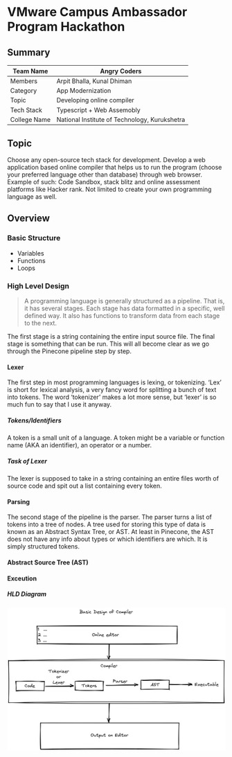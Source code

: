# VMware Campus Ambassador Program Hackathon

## Summary

| Team Name    | Angry Coders                                  |
| ------------ | --------------------------------------------- |
| Members      | Arpit Bhalla, Kunal Dhiman                    |
| Category     | App Modernization                             |
| Topic        | Developing online compiler                    |
| Tech Stack | Typescript + Web Assemobly 
| College Name | National Institute of Technology, Kurukshetra |

## Topic
Choose any open-source tech stack for development. Develop a web application based
online compiler that helps us to run the program (choose your preferred language other
than database) through web browser. Example of such: Code Sandbox, stack blitz and online
assessment platforms like Hacker rank. Not limited to create your own programming
language as well.

## Overview

### Basic Structure

- Variables
- Functions
- Loops

### High Level Design

> A programming language is generally structured as a pipeline. That is, it has several stages. Each stage has data formatted in a specific, well defined way. It also has functions to transform data from each stage to the next.

The first stage is a string containing the entire input source file. The final stage is something that can be run. This will all become clear as we go through the Pinecone pipeline step by step.

#### Lexer
The first step in most programming languages is lexing, or tokenizing. ‘Lex’ is short for lexical analysis, a very fancy word for splitting a bunch of text into tokens. The word ‘tokenizer’ makes a lot more sense, but ‘lexer’ is so much fun to say that I use it anyway.

##### Tokens/Identifiers
A token is a small unit of a language. A token might be a variable or function name (AKA an identifier), an operator or a number.

##### Task of Lexer

The lexer is supposed to take in a string containing an entire files worth of source code and spit out a list containing every token.

#### Parsing
The second stage of the pipeline is the parser. The parser turns a list of tokens into a tree of nodes. A tree used for storing this type of data is known as an Abstract Syntax Tree, or AST. At least in Pinecone, the AST does not have any info about types or which identifiers are which. It is simply structured tokens.

#### Abstract Source Tree (AST)


#### Exceution




##### HLD Diagram
![Compiler Image](./compiler.png)
